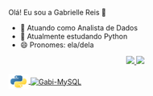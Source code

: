 Olá! Eu sou a Gabrielle Reis 👋

- 🔭 Atuando como Analista de Dados
- 🌱 Atualmente estudando Python
- 😄 Pronomes: ela/dela

<div align="center">
  <a href="https://github.com/gabriellexreis">
  <img height="160em" src="https://github-readme-stats.vercel.app/api?username=gabriellexreis&show_icons=true&theme=dark&include_all_commits=true&count_private=true"/>
  <img height="160em" src="https://github-readme-stats.vercel.app/api/top-langs/?username=gabriellexreis&layout=compact&langs_count=7&theme=dark"/>
</div>
<div style="display: inline_block"><br>
    <img align="center" alt="Gabi-Python" height="30" width="40" src="https://raw.githubusercontent.com/devicons/devicon/master/icons/python/python-original.svg">
    <img align="center" alt="Gabi-MySQL" height="30" width="40" src="https://cdn.jsdelivr.net/gh/devicons/devicon/icons/mysql/mysql-plain-wordmark.svg" />
</div>


 
